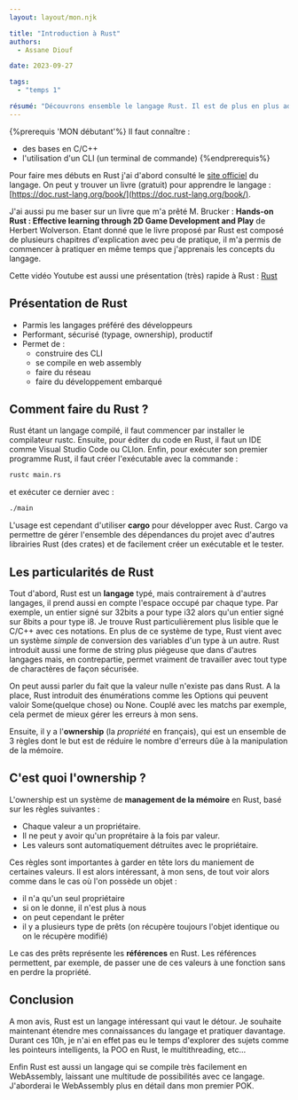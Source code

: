 ```yaml
---
layout: layout/mon.njk

title: "Introduction à Rust"
authors:
  - Assane Diouf

date: 2023-09-27

tags: 
  - "temps 1"

résumé: "Découvrons ensemble le langage Rust. Il est de plus en plus adopté dans l'industrie pour ses performances et ses idées nouvelles, comme l'ownership."
---
```


{%prerequis 'MON débutant'%} 
Il faut connaître : 
- des bases en C/C++ 
- l'utilisation d'un CLI (un terminal de commande) 
{%endprerequis%}

Pour faire mes débuts en Rust j'ai d'abord consulté le [site officiel](https://www.rust-lang.org/fr) du langage. On peut y trouver un livre (gratuit) pour apprendre le langage : [https://doc.rust-lang.org/book/](https://doc.rust-lang.org/book/).

J'ai aussi pu me baser sur un livre que m'a prêté M. Brucker : **Hands-on Rust : Effective learning through 2D Game Development and Play** de Herbert Wolverson. Etant donné que le livre proposé par Rust est composé de plusieurs chapitres d'explication avec peu de pratique, il m'a permis de commencer à pratiquer en même temps que j'apprenais les concepts du langage.

Cette vidéo Youtube est aussi une présentation (très) rapide à Rust : [Rust](https://www.youtube.com/watch?v=5C_HPTJg5ek)

## Présentation de Rust
- Parmis les langages préféré des développeurs
- Performant, sécurisé (typage, ownership), productif
- Permet de :
  - construire des CLI
  - se compile en web assembly
  - faire du réseau
  - faire du développement embarqué

## Comment faire du Rust ?
Rust étant un langage compilé, il faut commencer par installer le compilateur rustc. Ensuite, pour éditer du code en Rust, il faut un IDE comme Visual Studio Code ou CLIon. Enfin, pour exécuter son premier programme Rust, il faut créer l'exécutable avec la commande :
```bash
rustc main.rs 
```
et exécuter ce dernier avec : 
```bash
./main
```

L'usage est cependant d'utiliser **cargo** pour développer avec Rust. Cargo va permettre de gérer l'ensemble des dépendances du projet avec d'autres librairies Rust (des crates) et de facilement créer un exécutable et le tester.

## Les particularités de Rust
Tout d'abord, Rust est un **langage** typé, mais contrairement à d'autres langages, il prend aussi en compte l'espace occupé par chaque type. Par exemple, un entier signé sur 32bits a pour type i32 alors qu'un entier signé sur 8bits a pour type i8. Je trouve Rust particulièrement plus lisible que le C/C++ avec ces notations. En plus de ce système de type, Rust vient avec un système *simple* de conversion des variables d'un type à un autre. Rust introduit aussi une forme de string plus piégeuse que dans d'autres langages mais, en contrepartie, permet vraiment de travailler avec tout type de charactères de façon sécurisée.


On peut aussi parler du fait que la valeur nulle n'existe pas dans Rust. A la place, Rust introduit des énumérations comme les Options qui peuvent valoir Some(quelque chose) ou None. Couplé avec les matchs par exemple, cela permet de mieux gérer les erreurs à mon sens.


Ensuite, il y a l'**ownership** (la *propriété* en français), qui est un ensemble de 3 règles dont le but est de réduire le nombre d'erreurs dûe à la manipulation de la mémoire.


## C'est quoi l'ownership ?
L'ownership est un système de **management de la mémoire** en Rust, basé sur les règles suivantes :
- Chaque valeur a un propriétaire.
- Il ne peut y avoir qu'un proprétaire à la fois par valeur.
- Les valeurs sont automatiquement détruites avec le propriétaire.

Ces règles sont importantes à garder en tête lors du maniement de certaines valeurs. Il est alors intéressant, à mon sens, de tout voir alors comme dans le cas où l'on possède un objet :
- il n'a qu'un seul propriétaire
- si on le donne, il n'est plus à nous
- on peut cependant le prêter
- il y a plusieurs type de prêts (on récupère toujours l'objet identique ou on le récupère modifié)

Le cas des prêts représente les **références** en Rust. Les références permettent, par exemple, de passer une de ces valeurs à une fonction sans en perdre la propriété.

## Conclusion
A mon avis, Rust est un langage intéressant qui vaut le détour. Je souhaite maintenant étendre mes connaissances du langage et pratiquer davantage. Durant ces 10h, je n'ai en effet pas eu le temps d'explorer des sujets comme les pointeurs intelligents, la POO en Rust, le multithreading, etc...

Enfin Rust est aussi un langage qui se compile très facilement en WebAssembly, laissant une multitude de possibilités avec ce langage. J'aborderai le WebAssembly plus en détail dans mon premier POK.